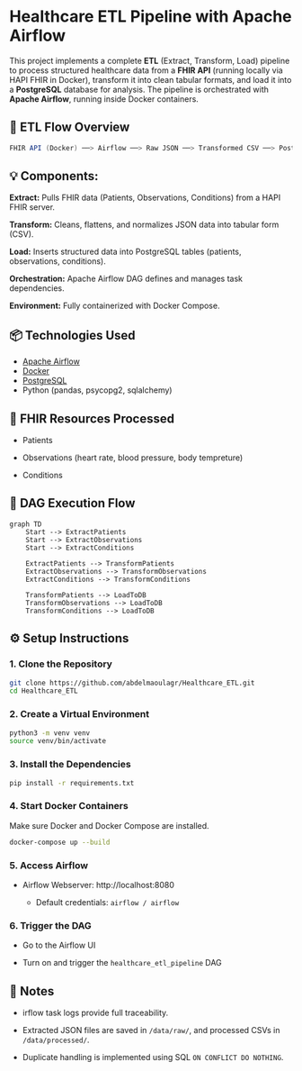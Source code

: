 # Healthcare ETL Pipeline with Apache Airflow

This project implements a complete **ETL** (Extract, Transform, Load) pipeline to process structured healthcare data from a **FHIR API** (running locally via HAPI FHIR in Docker), transform it into clean tabular formats, and load it into a **PostgreSQL** database for analysis. The pipeline is orchestrated with **Apache Airflow**, running inside Docker containers.




## 🔄 ETL Flow Overview

```java
FHIR API (Docker) ──> Airflow ──> Raw JSON ──> Transformed CSV ──> PostgreSQL
```

## 💡 Components:
**Extract:** Pulls FHIR data (Patients, Observations, Conditions) from a HAPI FHIR server.

**Transform:** Cleans, flattens, and normalizes JSON data into tabular form (CSV).

**Load:** Inserts structured data into PostgreSQL tables (patients, observations, conditions).

**Orchestration:** Apache Airflow DAG defines and manages task dependencies.

**Environment:** Fully containerized with Docker Compose.

## 📦 Technologies Used

- [Apache Airflow](https://airflow.apache.org/)
- [Docker](https://www.docker.com/)
- [PostgreSQL](https://www.postgresql.org/)
- Python (pandas, psycopg2, sqlalchemy)


## 🔧 FHIR Resources Processed
- Patients

- Observations (heart rate, blood pressure, body tempreture)

- Conditions

## 🧠 DAG Execution Flow

```mermaid
graph TD
    Start --> ExtractPatients
    Start --> ExtractObservations
    Start --> ExtractConditions

    ExtractPatients --> TransformPatients
    ExtractObservations --> TransformObservations
    ExtractConditions --> TransformConditions

    TransformPatients --> LoadToDB
    TransformObservations --> LoadToDB
    TransformConditions --> LoadToDB

```
## ⚙️ Setup Instructions

### 1. Clone the Repository

```bash
git clone https://github.com/abdelmaoulagr/Healthcare_ETL.git
cd Healthcare_ETL
```

### 2. Create a Virtual Environment 

```bash
python3 -m venv venv
source venv/bin/activate
```
### 3. Install the Dependencies
```bash
pip install -r requirements.txt
```
### 4. Start Docker Containers

Make sure Docker and Docker Compose are installed.

```bash
docker-compose up --build
```
### 5. Access Airflow
- Airflow Webserver: http://localhost:8080

    - Default credentials: `airflow / airflow`

### 6. Trigger the DAG
- Go to the Airflow UI

- Turn on and trigger the `healthcare_etl_pipeline` DAG

## 📌 Notes
- irflow task logs provide full traceability.

- Extracted JSON files are saved in `/data/raw/`, and processed CSVs in `/data/processed/`.

- Duplicate handling is implemented using SQL `ON CONFLICT DO NOTHING`.